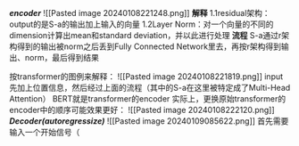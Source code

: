 ***encoder***
![[Pasted image 20240108221248.png]]
**解释**
1.1residual架构：output的是S-a的输出加上输入的向量
1.2Layer Norm：对一个向量的不同的dimension计算出mean和standard deviation，并以此进行处理
**流程**
S-a通过r架构得到的输出被norm之后丢到Fully Connected Network里去，再按r架构得到输出、norm，最后得到结果

按transformer的图例来解释：
![[Pasted image 20240108221819.png]]
input先加上位置信息，然后经过上面的流程（其中的S-a在这里被特定成了Multi-Head Attention）
BERT就是transformer的encoder
实际上，更换原始transformer的encoder中的顺序可能效果更好：
![[Pasted image 20240108222120.png]]
***Decoder(autoregressize)***
![[Pasted image 20240109085622.png]]
首先需要输入一个开始信号（
